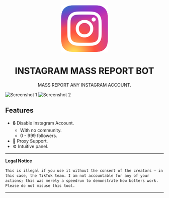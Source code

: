<p align="center"><img src="logo.png" width="150px" height="150px" alt="aventium softworks"></p>

<h1 align="center">INSTAGRAM MASS REPORT BOT</h1>


<p align="center">MASS REPORT ANY INSTAGRAM ACCOUNT.</p>

![Screenshot 1](https://i.imgur.com/6o7SmH6.png)
![Screenshot 2](https://i.imgur.com/x3B34n1.png)

## Features

* 🔒 Disable Instagram Account.
  * With no community.
  * 0 - 999 followers.
* 🌌 Proxy Support.
* ⚙️ Intuitive panel.


---

**Legal Notice**

```console
This is illegal if you use it without the consent of the creators — in this case, the TikTok team. I am not accountable for any of your actions; this was merely a speedrun to demonstrate how botters work. Please do not misuse this tool.
```

---
